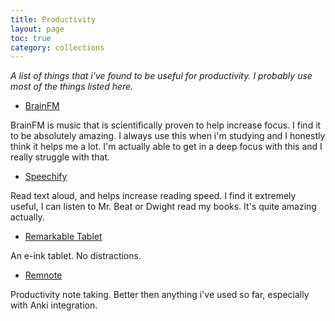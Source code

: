 ```yaml
---
title: Productivity
layout: page
toc: true
category: collections
---
```


*A list of things that i've found to be useful for productivity. I probably use most of the things listed here.*


- [BrainFM](https://brain.fm)

BrainFM is music that is scientifically proven to help increase focus. I find it to be absolutely amazing. I always use this when i'm studying and I honestly think it helps me a lot. I'm actually able to get in a deep focus with this and I really struggle with that.

- [Speechify](https://speechify.com)

Read text aloud, and helps increase reading speed. I find it extremely useful, I can listen to Mr. Beat or Dwight read my books. It's quite amazing actually.

- [Remarkable Tablet](https://remarkable.com)

An e-ink tablet. No distractions.

- [Remnote](https://remnote.com)

Productivity note taking. Better then anything i've used so far, especially with Anki integration.
